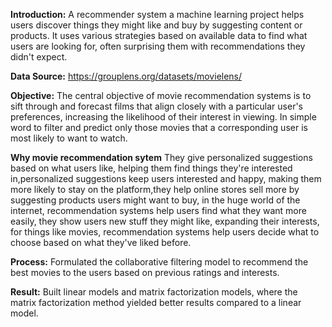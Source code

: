 **Introduction:** A recommender system a machine learning project helps users discover things they might like and buy by suggesting content or products. It uses various strategies based on available data to find what users are looking for, often surprising them with recommendations they didn't expect.

**Data Source:** https://grouplens.org/datasets/movielens/

**Objective:** The central objective of movie recommendation systems is to sift through and forecast films that align closely with a particular user's preferences, increasing the likelihood of their interest in viewing. In simple word to filter and predict only those movies that a corresponding user is most likely to want to watch. 

**Why movie recommendation sytem**
They give personalized suggestions based on what users like, helping them find things they're interested in,personalized suggestions keep users interested and happy, making them more likely to stay on the platform,they help online stores sell more by suggesting products users might want to buy, in the huge world of the internet, recommendation systems help users find what they want more easily, they show users new stuff they might like, expanding their interests, for things like movies, recommendation systems help users decide what to choose based on what they've liked before.

**Process:** Formulated the collaborative filtering model to recommend the best movies to the users based on previous ratings and interests.

 **Result:** Built linear models and matrix factorization models, where the matrix factorization method yielded better results compared to a linear model.
